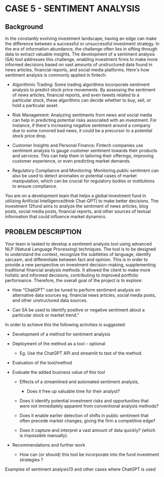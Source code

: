 # CASE 5 - SENTIMENT ANALYSIS 
## Background
In the constantly evolving investment landscape, having an edge can make the difference between a successful or unsuccessful investment strategy. In the era of information abundance, the challenge often lies in sifting through data to extract valuable insights. The development of a sentiment analysis (SA) tool addresses this challenge, enabling investment firms to make more informed decisions based on vast amounts of unstructured data found in news articles, financial reports, and social media platforms. Here's how sentiment analysis is commonly applied in fintech: 

- Algorithmic Trading: Some trading algorithms incorporate sentiment analysis to predict stock price movements. By assessing the sentiment of news articles, financial reports, and even tweets related to a particular stock, these algorithms can decide whether to buy, sell, or hold a particular asset. 

- Risk Management: Analyzing sentiments from news and social media can help in predicting potential risks associated with an investment. For instance, if there's increasing negative sentiment around a company due to some rumored bad news, it could be a precursor to a potential stock price drop. 

- Customer Insights and Personal Finance: Fintech companies use sentiment analysis to gauge customer sentiment towards their products and services. This can help them in tailoring their offerings, improving customer experience, or even predicting market demands. 

- Regulatory Compliance and Monitoring: Monitoring public sentiment can also be used to detect anomalies or potential cases of market manipulation, which can be crucial for regulatory bodies or institutions to ensure compliance. 

You are on a development team that helps a global investment fund in utilizing Artificial Intelligence(think Chat-GPT) to make better decisions. The investment 12fund aims to analyze the sentiment of news articles, blog posts, social media posts, financial reports, and other sources of textual information that could influence market dynamics.

## PROBLEM DESCRIPTION 
Your team is tasked to develop a sentiment analysis tool using advanced NLP (Natural Language Processing) techniques. The tool is to be designed to understand the context, recognize the subtleties of language, identify sarcasm, and differentiate between fact and opinion. This is in order to provide a new perspective on investment decision-making, supplementing traditional financial analysis methods. It allowed the client to make more holistic and informed decisions, contributing to improved portfolio performance. Therefore, the overall goal of the project is to explore:  

- How “ChatGPT” can be tuned to perform sentiment analysis on alternative data sources eg. financial news articles, social media posts, and other unstructured data sources.  

- Can SA be used to identify positive or negative sentiment about a particular stock or market trend.” 

In order to achieve this the following activities is suggested:  

- Development of a method for sentiment analysis  

- Deployment of the method as a tool – optional  

  - Eg. Use the ChatGPT API and streamlit to test of the method.  

- Evaluation of the tool/method  

- Evaluate the added business value of this tool  

  - Effects of a streamlined and automated sentiment analysis,
      - Does it free up valuable time for their analyst?  

  - Does it identify potential investment risks and opportunities that were not immediately apparent from conventional analysis methods?  

  - Does it enable earlier detection of shifts in public sentiment that often precede market changes, giving the firm a competitive edge?  

  - Does it capture and interpret a vast amount of data quickly? (which is impossible manually).  

- Recommendations and further work   

    - How can (or should) this tool be incorporate into the fund investment strategies ?  

Examples of sentiment analysis13 and other cases where ChatGPT is used

